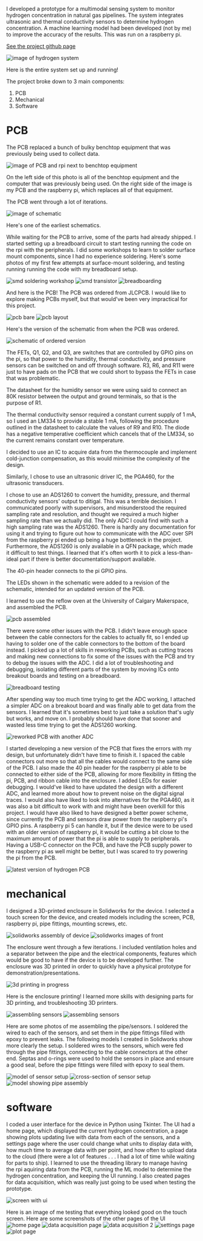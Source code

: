 I developed a prototype for a multimodal sensing system to monitor hydrogen concentration in natural gas pipelines. The system integrates ultrasonic and thermal conductivity sensors to determine hydrogen concentration. A machine learning model had been developed (not by me) to improve the accuracy of the results. This was run on a raspberry pi.

[See the project github page](https://github.com/g0r3wh0r3/hydrogen-project)

<img src="assets/images/hydrogen_working.png" alt="image of hydrogen system">

Here is the entire system set up and running! 

The project broke down to 3 main components: 
1. PCB 
2. Mechanical
3. Software   

# PCB
The PCB replaced a bunch of bulky benchtop equipment that was previously being used to collect data.

<img src="assets/images/hydrogen_prototype_comparison.jpg" alt="image of PCB and rpi next to benchtop equipment">

On the left side of this photo is all of the benchtop equipment and the computer that was previously being used. On the right side of the image is my PCB and the raspberry pi, which replaces all of that equipment. 

The PCB went through a lot of iterations. 

<img src="assets/images/hydrogen_schematic_v1.png" alt="image of schematic">

Here's one of the earliest schematics. 

While waiting for the PCB to arrive, some of the parts had already shipped. I started setting up a breadboard circuit to start testing running the code on the rpi with the peripherals. I did some workshops to learn to solder surface mount components, since I had no experience soldering.  Here's some photos of my first few attempts at surface-mount soldering, and testing running running the code with my breadboard setup. 

<img src="assets/images/smd_workshop.jpg" alt="smd soldering workshop">

<img src="assets/images/smd_transistor.jpg" alt="smd transistor">

<img src="assets/images/breadboarding.png" alt="breadboarding">

And here is the PCB! The PCB was ordered from JLCPCB. I would like to explore making PCBs myself, but that would've been very impractical for this project. 

<img src="assets/images/pcb_bare.jpg" alt="pcb bare">

<img src="assets/images/hydrogen_pcb_layout.png" alt="pcb layout">


Here's the version of the schematic from when the PCB was ordered. 

<img src="assets/images/hydrogen_schematic_ordered.png" alt="schematic of ordered version">

The FETs, Q1, Q2, and Q3, are switches that are controlled by GPIO pins on the pi, so that power to the humidity, thermal conductivity, and pressure sensors can be switched on and off through software. R3, R6, and R11 were just to have pads on the PCB that we could short to bypass the FETs in case that was problematic.  

The datasheet for the humidity sensor we were using said to connect an 80K resistor between the output and ground terminals, so that is the purpose of R1. 

The thermal conductivity sensor required a constant current supply of 1 mA, so I used an LM334 to provide a stable 1 mA, following the procedure outlined in the datasheet to calculate the values of R9 and R10. The diode has a negative temperative coefficient which cancels that of the LM334, so the current remains constant over temperature. 

I decided to use an IC to acquire data from the thermocouple and implement cold-junction compensation, as this would minimise the complexity of the design. 

Similarly, I chose to use an ultrasonic driver IC, the PGA460, for the ultrasonic transducers. 

I chose to use an ADS1260 to convert the humidity, pressure, and thermal conductivity sensors' output to ditigal. This was a terrible decision. I communicated poorly with supervisors, and misunderstood the required sampling rate and resolution, and thought we required a much higher sampling rate than we actually did. The only ADC I could find with such a high sampling rate was the ADS1260. There is hardly any documentation for using it and trying to figure out how to communicate with the ADC over SPI from the raspberry pi ended up being a huge bottleneck in the project. Furthermore, the ADS1260 is only available in a QFN package, which made it difficult to test things. I learned that it's often worth it to pick a less-than-ideal part if there is better documentation/support available. 

The 40-pin header connects to the pi GPIO pins.

The LEDs shown in the schematic were added to a revision of the schematic, intended for an updated version of the PCB.

I learned to use the reflow oven at the University of Calgary Makerspace, and assembled the PCB. 

<img src="assets/images/pcb_assembled.png" alt="pcb assembled">

There were some other issues with the PCB. I didn't leave enough space between the cable connectors for the cables to actually fit, so I ended up having to solder one of the cable connectors to the bottom of the board instead. I picked up a lot of skills in reworking PCBs, such as cutting traces and making new connections to fix some of the issues with the PCB and try to debug the issues with the ADC. I did a lot of troubleshooting and debugging, isolating different parts of the system by moving ICs onto breakout boards and testing on a breadboard. 

<img src="assets/images/breadboard_testing.jpg" alt="breadboard testing">

After spending way too much time trying to get the ADC working, I attached a simpler ADC on a breakout board and was finally able to get data from the sensors. I learned that it's sometimes best to just take a solution that's ugly but works, and move on. I probably should have done that sooner and wasted less time trying to get the ADS1260 working. 

<img src="assets/images/pcb_and_pi_rework.jpg" alt="reworked PCB with another ADC">

I started developing a new version of the PCB that fixes the errors with my design, but unfortunately didn't have time to finish it. I spaced the cable connectors out more so that all the cables would connect to the same side of the PCB. I also made the 40 pin header for the raspberry pi able to be connected to either side of the PCB, allowing for more flexibility in fitting the pi, PCB, and ribbon cable into the enclosure. I added LEDs for easier debugging. I would've liked to have updated the design with a different ADC, and learned more about how to prevent noise on the digital signal traces. I would also have liked to look into alternatives for the PGA460, as it was also a bit difficult to work with and might have been overkill for this project. I would have also liked to have designed a better power scheme, since currently the PCB and sensors draw power from the raspberry pi's GPIO pins. A raspberry pi 5 can handle it, but if the device were to be used with an older version of raspberry pi, it would be cutting a bit close to the maximum amount of power that the pi is able to supply to peripherals. Having a USB-C connector on the PCB, and have the PCB supply power to the raspberry pi as well might be better, but I was scared to try powering the pi from the PCB. 

<img src="assets/images/hydrogen_pcb_latest" alt="latest version of hydrogen PCB">

# mechanical 

I designed a 3D-printed enclosure in Solidworks for the device. I selected a touch screen for the device, and created models including the screen, PCB, raspberry pi, pipe fittings, mounting screws, etc. 
 
<img src="assets/images/solidworks_assembly.png" alt="solidworks assembly of device">

<img src="assets/images/solidworks_front.png" alt="solidworks images of front">

The enclosure went through a few iterations. I included ventilation holes and a separator between the pipe and the electrical components, features which would be good to have if the device is to be developed further. The enclosure was 3D printed in order to quickly have a physical prototype for demonstration/presentations. 

<img src="assets/images/3d_printing_in_progress.jpg" alt="3d printing in progress">

Here is the enclosure printing! I learned more skills with designing parts for 3D printing, and troubleshooting 3D printers. 

<img src="assets/images/assembling_sensors.jpg" alt="assembling sensors">

<img src="assets/images/assembling_sensors_2.jpg" alt="assembling sensors">

Here are some photos of me assembling the pipe/sensors. I soldered the wired to each of the sensors, and set them in the pipe fittings filled with epoxy to prevent leaks. The following models I created in Solidworks show more clearly the setup. I soldered wires to the sensors, which were fed through the pipe fittings, connecting to the cable connectors at the other end. Septas and o-rings were used to hold the sensors in place and ensure a good seal, before the pipe fittings were filled with epoxy to seal them. 

<img src="assets/images/sensor_solidworks.png" alt="model of sensor setup">

<img src="assets/images/sensor_solidworks_cross_sec.png" alt="cross-section of sensor setup">

<img src="assets/images/solidworks_pipe_view.png" alt="model showing pipe assembly">


# software 

I coded a user interface for the device in Python using Tkinter. The UI had a home page, which displayed the current hydrogen concentration, a page showing plots updating live with data from each of the sensors, and a settings page where the user could change what units to display data with, how much time to average data with per point, and how often to upload data to the cloud (there were a lot of features . . . I had a lot of time while waiting for parts to ship). I learned to use the threading library to manage having the rpi aquiring data from the PCB, running the ML model to determine the hydrogen concentration, and keeping the UI running. I also created pages for data acquisition, which was really just going to be used when testing the prototype. 

<img src="assets/images/screen_w_ui.jpg" alt="screen with ui">

Here is an image of me testing that everything looked good on the touch screen. Here are some screenshots of the other pages of the UI 
<img src="assets/images/ui_home.png" alt="home page">
<img src="assets/images/ui_acq.png" alt="data acquisition page">
<img src="assets/images/ui_acq_2.png" alt="data acquisition 2">
<img src="assets/images/ui_settings.png" alt="settings page">
<img src="assets/images/ui_plot.png" alt="plot page">